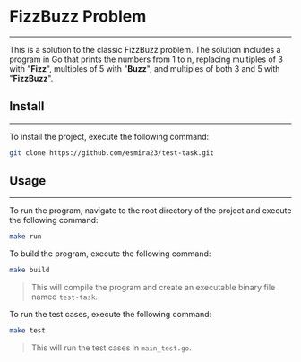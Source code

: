 # FizzBuzz Problem

---

This is a solution to the classic FizzBuzz problem. The solution includes a program in Go that prints the numbers from 1 to n, replacing multiples of 3 with "**Fizz**", multiples of 5 with "**Buzz**", and multiples of both 3 and 5 with "**FizzBuzz**".

## Install

---

To install the project, execute the following command:
```bash
git clone https://github.com/esmira23/test-task.git
```

## Usage 

---

To run the program, navigate to the root directory of the project and execute the following command:

```bash
make run
```
To build the program, execute the following command:

```bash
make build
```
>This will compile the program and create an executable binary file named `test-task`.

To run the test cases, execute the following command:

```bash
make test
```
> This will run the test cases in `main_test.go`.